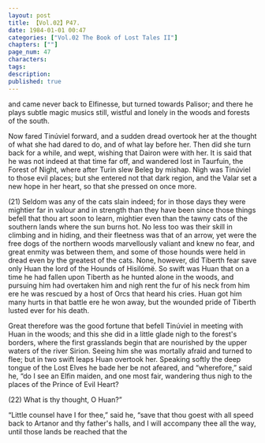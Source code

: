 ```yaml
---
layout: post
title: 【Vol.02】P47.
date: 1984-01-01 00:47
categories: ["Vol.02 The Book of Lost Tales II"]
chapters: [""]
page_num: 47
characters: 
tags: 
description: 
published: true
---
```


<p style="text-indent: 0;">
and came never back to Elfinesse, but turned towards Palisor; and there he plays subtle magic musics still, wistful and lonely in the woods and forests of the south.
</p>

Now fared Tinúviel forward, and a sudden dread overtook her at the thought of what she had dared to do, and of what lay before her. Then did she turn back for a while, and wept, wishing that Dairon were with her. It is said that he was not indeed at that time far off, and wandered lost in Taurfuin, the Forest of Night, where after Turin slew Beleg by mishap. Nigh was Tinúviel to those evil places; but she entered not that dark region, and the Valar set a new hope in her heart, so that she pressed on once more.

(21)   Seldom was any of the cats slain indeed; for in those days they were mightier far in valour and in strength than they have been since those things befell that thou art soon to learn, mightier even than the tawny cats of the southern lands where the sun burns hot. No less too was their skill in climbing and in hiding, and their fleetness was that of an arrow, yet were the free dogs of the northern woods marvellously valiant and knew no fear, and great enmity was between them, and some of those hounds were held in dread even by the greatest of the cats. None, however, did Tiberth fear save only Huan the lord of the Hounds of Hisilómë. So swift was Huan that on a time he had fallen upon Tiberth as he hunted alone in the woods, and pursuing him had overtaken him and nigh rent the fur of his neck from him ere he was rescued by a host of Orcs that heard his cries. Huan got him many hurts in that battle ere he won away, but the wounded pride of Tiberth lusted ever for his death.

Great therefore was the good fortune that befell Tinúviel in meeting with Huan in the woods; and this she did in a little glade nigh to the forest's borders, where the first grasslands begin that are nourished by the upper waters of the river Sirion. Seeing him she was mortally afraid and turned to flee; but in two swift leaps Huan overtook her. Speaking softly the deep tongue of the Lost Elves he bade her be not afeared, and “wherefore,” said he, “do I see an Elfin maiden, and one most fair, wandering thus nigh to the places of the Prince of Evil Heart?

(22)    What is thy thought, O Huan?”

“Little counsel have I for thee,” said he, “save that thou goest with all speed back to Artanor and thy father's halls, and I will accompany thee all the way, until those lands be reached that the

